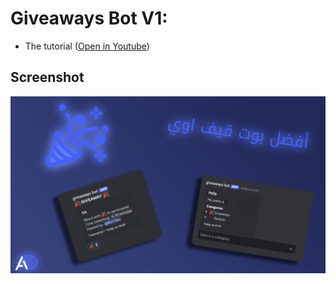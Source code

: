 # Giveaways Bot V1:

- The tutorial ([Open in Youtube](https://www.youtube.com/watch?v=SS3T2UyLegM))

## Screenshot
![screenshot](image.png)

